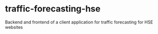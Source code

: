 # traffic-forecasting-hse
Backend and frontend of a client application for traffic forecasting for HSE websites
